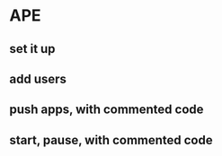 
# APE

## set it up

## add users

## push apps, with commented code

## start, pause, with commented code

